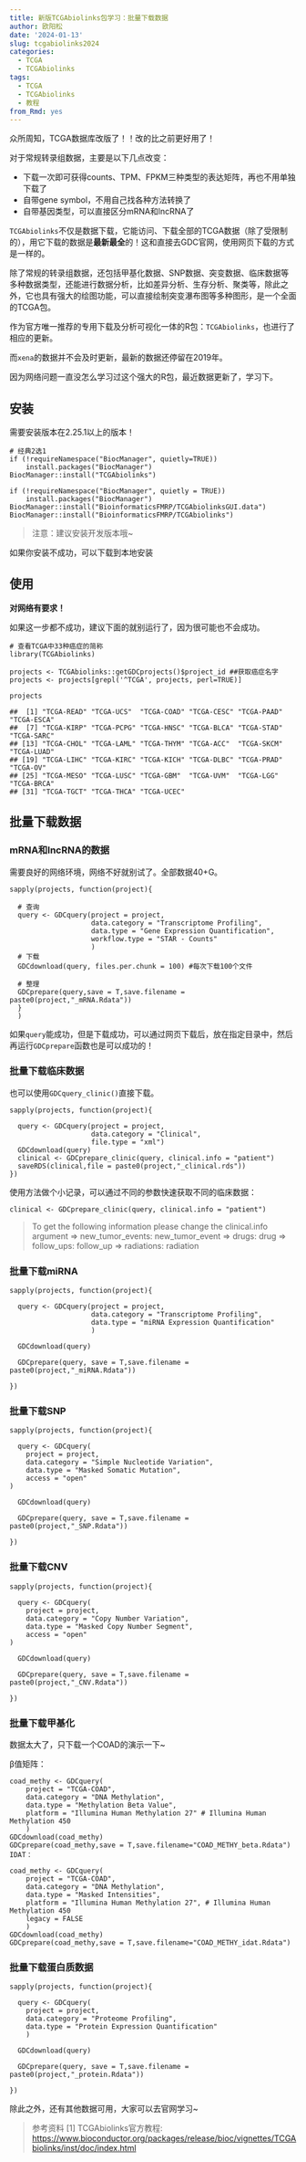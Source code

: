 ```yaml
---
title: 新版TCGAbiolinks包学习：批量下载数据
author: 欧阳松
date: '2024-01-13'
slug: tcgabiolinks2024
categories:
  - TCGA
  - TCGAbiolinks
tags:
  - TCGA
  - TCGAbiolinks
  - 教程
from_Rmd: yes
---
```


众所周知，TCGA数据库改版了！！改的比之前更好用了！

对于常规转录组数据，主要是以下几点改变：

-   下载一次即可获得counts、TPM、FPKM三种类型的表达矩阵，再也不用单独下载了
-   自带gene symbol，不用自己找各种方法转换了
-   自带基因类型，可以直接区分mRNA和lncRNA了

`TCGAbiolinks`不仅是数据下载，它能访问、下载全部的TCGA数据（除了受限制的），用它下载的数据是**最新最全**的！这和直接去GDC官网，使用网页下载的方式是一样的。

除了常规的转录组数据，还包括甲基化数据、SNP数据、突变数据、临床数据等多种数据类型，还能进行数据分析，比如差异分析、生存分析、聚类等，除此之外，它也具有强大的绘图功能，可以直接绘制突变瀑布图等多种图形，是一个全面的TCGA包。

作为官方唯一推荐的专用下载及分析可视化一体的R包：`TCGAbiolinks`，也进行了相应的更新。

而`xena`的数据并不会及时更新，最新的数据还停留在2019年。

因为网络问题一直没怎么学习过这个强大的R包，最近数据更新了，学习下。

## 安装

需要安装版本在2.25.1以上的版本！

```         
# 经典2选1
if (!requireNamespace("BiocManager", quietly=TRUE))
    install.packages("BiocManager")
BiocManager::install("TCGAbiolinks")

if (!requireNamespace("BiocManager", quietly = TRUE))
    install.packages("BiocManager")
BiocManager::install("BioinformaticsFMRP/TCGAbiolinksGUI.data")
BiocManager::install("BioinformaticsFMRP/TCGAbiolinks")
```

> 注意：建议安装开发版本哦\~

如果你安装不成功，可以下载到本地安装

## 使用

**对网络有要求！**

如果这一步都不成功，建议下面的就别运行了，因为很可能也不会成功。

```         
# 查看TCGA中33种癌症的简称
library(TCGAbiolinks)

projects <- TCGAbiolinks::getGDCprojects()$project_id ##获取癌症名字
projects <- projects[grepl('^TCGA', projects, perl=TRUE)]

projects

##  [1] "TCGA-READ" "TCGA-UCS"  "TCGA-COAD" "TCGA-CESC" "TCGA-PAAD" "TCGA-ESCA"
##  [7] "TCGA-KIRP" "TCGA-PCPG" "TCGA-HNSC" "TCGA-BLCA" "TCGA-STAD" "TCGA-SARC"
## [13] "TCGA-CHOL" "TCGA-LAML" "TCGA-THYM" "TCGA-ACC"  "TCGA-SKCM" "TCGA-LUAD"
## [19] "TCGA-LIHC" "TCGA-KIRC" "TCGA-KICH" "TCGA-DLBC" "TCGA-PRAD" "TCGA-OV"  
## [25] "TCGA-MESO" "TCGA-LUSC" "TCGA-GBM"  "TCGA-UVM"  "TCGA-LGG"  "TCGA-BRCA"
## [31] "TCGA-TGCT" "TCGA-THCA" "TCGA-UCEC"
```

## 批量下载数据

### mRNA和lncRNA的数据

需要良好的网络环境，网络不好就别试了。全部数据40+G。

```         
sapply(projects, function(project){
  
  # 查询
  query <- GDCquery(project = project,
                    data.category = "Transcriptome Profiling",
                    data.type = "Gene Expression Quantification",
                    workflow.type = "STAR - Counts"
                    )
  # 下载
  GDCdownload(query, files.per.chunk = 100) #每次下载100个文件
  
  # 整理
  GDCprepare(query,save = T,save.filename = paste0(project,"_mRNA.Rdata"))
  }
  )
```

如果`query`能成功，但是下载成功，可以通过网页下载后，放在指定目录中，然后再运行`GDCprepare`函数也是可以成功的！

### 批量下载临床数据

也可以使用`GDCquery_clinic()`直接下载。

```         
sapply(projects, function(project){
  
  query <- GDCquery(project = project,
                    data.category = "Clinical", 
                    file.type = "xml")
  GDCdownload(query)
  clinical <- GDCprepare_clinic(query, clinical.info = "patient")
  saveRDS(clinical,file = paste0(project,"_clinical.rds"))
})
```

使用方法做个小记录，可以通过不同的参数快速获取不同的临床数据：

```         
clinical <- GDCprepare_clinic(query, clinical.info = "patient")
```

> To get the following information please change the clinical.info argument =\> new_tumor_events: new_tumor_event =\> drugs: drug =\> follow_ups: follow_up =\> radiations: radiation

### 批量下载miRNA

```         
sapply(projects, function(project){
  
  query <- GDCquery(project = project,
                    data.category = "Transcriptome Profiling",
                    data.type = "miRNA Expression Quantification"
                    )
  
  GDCdownload(query)
  
  GDCprepare(query, save = T,save.filename = paste0(project,"_miRNA.Rdata"))
  
})
```

### 批量下载SNP

```         
sapply(projects, function(project){
  
  query <- GDCquery(
    project = project, 
    data.category = "Simple Nucleotide Variation",
    data.type = "Masked Somatic Mutation",
    access = "open"
)
  
  GDCdownload(query)
  
  GDCprepare(query, save = T,save.filename = paste0(project,"_SNP.Rdata"))
  
})
```

### 批量下载CNV

```         
sapply(projects, function(project){
  
  query <- GDCquery(
    project = project,
    data.category = "Copy Number Variation",
    data.type = "Masked Copy Number Segment",              
    access = "open"
)
  
  GDCdownload(query)
  
  GDCprepare(query, save = T,save.filename = paste0(project,"_CNV.Rdata"))
  
})
```

### 批量下载甲基化

数据太大了，只下载一个COAD的演示一下\~

β值矩阵：

```         
coad_methy <- GDCquery(
    project = "TCGA-COAD", 
    data.category = "DNA Methylation", 
    data.type = "Methylation Beta Value",
    platform = "Illumina Human Methylation 27" # Illumina Human Methylation 450
    )
GDCdownload(coad_methy)
GDCprepare(coad_methy,save = T,save.filename="COAD_METHY_beta.Rdata")
IDAT：

coad_methy <- GDCquery(
    project = "TCGA-COAD", 
    data.category = "DNA Methylation", 
    data.type = "Masked Intensities",
    platform = "Illumina Human Methylation 27", # Illumina Human Methylation 450
    legacy = FALSE
    )
GDCdownload(coad_methy)
GDCprepare(coad_methy,save = T,save.filename="COAD_METHY_idat.Rdata")
```

### 批量下载蛋白质数据

```         
sapply(projects, function(project){
  
  query <- GDCquery(
    project = project,
    data.category = "Proteome Profiling",
    data.type = "Protein Expression Quantification"
    )
  
  GDCdownload(query)
  
  GDCprepare(query, save = T,save.filename = paste0(project,"_protein.Rdata"))
  
})
```

除此之外，还有其他数据可用，大家可以去官网学习\~

> 参考资料 [1] TCGAbiolinks官方教程: <https://www.bioconductor.org/packages/release/bioc/vignettes/TCGAbiolinks/inst/doc/index.html>
